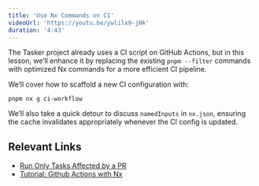 ```yaml
---
title: 'Use Nx Commands on CI'
videoUrl: 'https://youtu.be/ywlilx9-jNk'
duration: '4:43'
---
```


The Tasker project already uses a CI script on GitHub Actions, but in this lesson, we’ll enhance it by replacing the existing `pnpm --filter` commands with optimized Nx commands for a more efficient CI pipeline.

We’ll cover how to scaffold a new CI configuration with:

```shell
pnpm nx g ci-workflow
```

We’ll also take a quick detour to discuss `namedInputs` in `nx.json`, ensuring the cache invalidates appropriately whenever the CI config is updated.

## Relevant Links

- [Run Only Tasks Affected by a PR](/ci/features/affected)
- [Tutorial: Github Actions with Nx](/ci/intro/tutorials/github-actions#create-a-ci-workflow)
